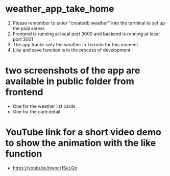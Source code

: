 # weather_app_take_home

1. Please remember to enter "createdb weather" into the terminal to set up the psql server
2. Frontend is running at local port 3000 and backend is running at local port 3001
3. The app tracks only the weather in Toronto for this moment
4. Like and save function is in the process of development

# two screenshots of the app are available in public folder from frontend

- One for the weather list cards
- One for the card detail

# YouTube link for a short video demo to show the animation with the like function

- https://youtu.be/bwncr1SeLQo


